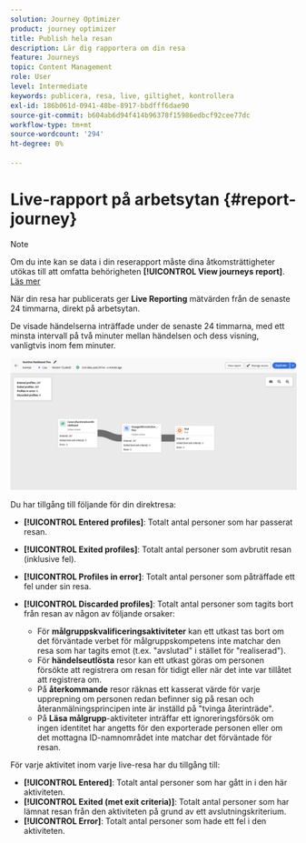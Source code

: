 ```yaml
---
solution: Journey Optimizer
product: journey optimizer
title: Publish hela resan
description: Lär dig rapportera om din resa
feature: Journeys
topic: Content Management
role: User
level: Intermediate
keywords: publicera, resa, live, giltighet, kontrollera
exl-id: 186b061d-0941-48be-8917-bbdfff6dae90
source-git-commit: b604ab6d94f414b96378f15986edbcf92cee77dc
workflow-type: tm+mt
source-wordcount: '294'
ht-degree: 0%

---
```


# Live-rapport på arbetsytan {#report-journey}

>[!NOTE]
>
>Om du inte kan se data i din reserapport måste dina åtkomsträttigheter utökas till att omfatta behörigheten **[!UICONTROL View journeys report]**. [Läs mer](../administration/permissions.md)

När din resa har publicerats ger **Live Reporting** mätvärden från de senaste 24 timmarna, direkt på arbetsytan.

De visade händelserna inträffade under de senaste 24 timmarna, med ett minsta intervall på två minuter mellan händelsen och dess visning, vanligtvis inom fem minuter.

![](assets/journey_live_report.png)

Du har tillgång till följande för din direktresa:

* **[!UICONTROL Entered profiles]**: Totalt antal personer som har passerat resan.
* **[!UICONTROL Exited profiles]**: Totalt antal personer som avbrutit resan (inklusive fel).
* **[!UICONTROL Profiles in error]**: Totalt antal personer som påträffade ett fel under sin resa.
* **[!UICONTROL Discarded profiles]**: Totalt antal personer som tagits bort från resan av någon av följande orsaker:

   * För **målgruppskvalificeringsaktiviteter** kan ett utkast tas bort om det förväntade verbet för målgruppskompetens inte matchar den resa som har tagits emot (t.ex. &quot;avslutad&quot; i stället för &quot;realiserad&quot;).
   * För **händelseutlösta** resor kan ett utkast göras om personen försökte att registrera om resan för tidigt eller när det inte var tillåtet att registrera om.
   * På **återkommande** resor räknas ett kasserat värde för varje upprepning om personen redan befinner sig på resan och återanmälningsprincipen inte är inställd på &quot;tvinga återinträde&quot;.
   * På **Läsa målgrupp**-aktiviteter inträffar ett ignoreringsförsök om ingen identitet har angetts för den exporterade personen eller om det mottagna ID-namnområdet inte matchar det förväntade för resan.

För varje aktivitet inom varje live-resa har du tillgång till:

* **[!UICONTROL Entered]**: Totalt antal personer som har gått in i den här aktiviteten.
* **[!UICONTROL Exited (met exit criteria)]**: Totalt antal personer som har lämnat resan från den aktiviteten på grund av ett avslutningskriterium.
* **[!UICONTROL Error]**: Totalt antal personer som hade ett fel i den aktiviteten.
